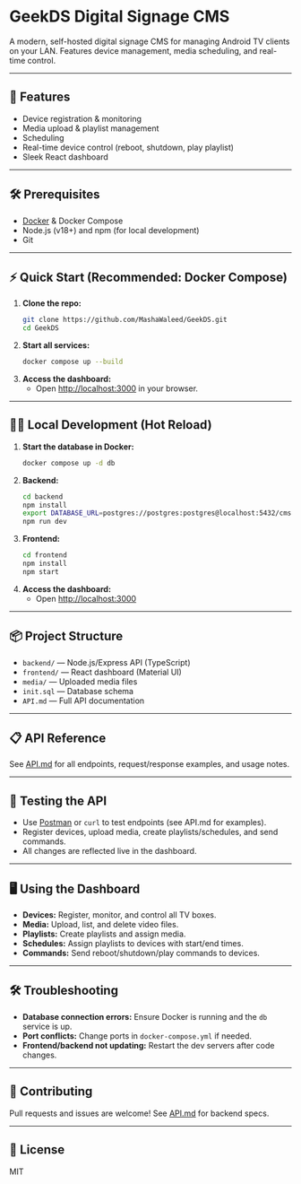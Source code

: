 # GeekDS Digital Signage CMS

A modern, self-hosted digital signage CMS for managing Android TV clients on your LAN. Features device management, media scheduling, and real-time control.

---

## 🚀 Features
- Device registration & monitoring
- Media upload & playlist management
- Scheduling
- Real-time device control (reboot, shutdown, play playlist)
- Sleek React dashboard

---

## 🛠️ Prerequisites
- [Docker](https://docs.docker.com/get-docker/) & Docker Compose
- Node.js (v18+) and npm (for local development)
- Git

---

## ⚡ Quick Start (Recommended: Docker Compose)

1. **Clone the repo:**
   ```bash
   git clone https://github.com/MashaWaleed/GeekDS.git
   cd GeekDS
   ```
2. **Start all services:**
   ```bash
   docker compose up --build
   ```
3. **Access the dashboard:**
   - Open [http://localhost:3000](http://localhost:3000) in your browser.

---

## 🧑‍💻 Local Development (Hot Reload)

1. **Start the database in Docker:**
   ```bash
   docker compose up -d db
   ```
2. **Backend:**
   ```bash
   cd backend
   npm install
   export DATABASE_URL=postgres://postgres:postgres@localhost:5432/cms
   npm run dev
   ```
3. **Frontend:**
   ```bash
   cd frontend
   npm install
   npm start
   ```
4. **Access the dashboard:**
   - Open [http://localhost:3000](http://localhost:3000)

---

## 📦 Project Structure
- `backend/` — Node.js/Express API (TypeScript)
- `frontend/` — React dashboard (Material UI)
- `media/` — Uploaded media files
- `init.sql` — Database schema
- `API.md` — Full API documentation

---

## 📋 API Reference
See [API.md](./API.md) for all endpoints, request/response examples, and usage notes.

---

## 🧪 Testing the API
- Use [Postman](https://www.postman.com/) or `curl` to test endpoints (see API.md for examples).
- Register devices, upload media, create playlists/schedules, and send commands.
- All changes are reflected live in the dashboard.

---

## 🖥️ Using the Dashboard
- **Devices:** Register, monitor, and control all TV boxes.
- **Media:** Upload, list, and delete video files.
- **Playlists:** Create playlists and assign media.
- **Schedules:** Assign playlists to devices with start/end times.
- **Commands:** Send reboot/shutdown/play commands to devices.

---

## 🛠️ Troubleshooting
- **Database connection errors:** Ensure Docker is running and the `db` service is up.
- **Port conflicts:** Change ports in `docker-compose.yml` if needed.
- **Frontend/backend not updating:** Restart the dev servers after code changes.

---

## 🤝 Contributing
Pull requests and issues are welcome! See [API.md](./API.md) for backend specs.

---

## 📄 License
MIT
